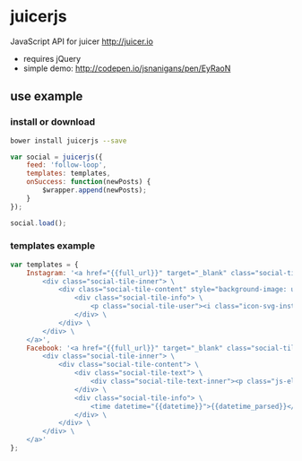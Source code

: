 # juicerjs
JavaScript API for juicer http://juicer.io
- requires jQuery
- simple demo: http://codepen.io/jsnanigans/pen/EyRaoN
## use example
### install or download
```bash
bower install juicerjs --save
```
```javascript
var social = juicerjs({
	feed: 'follow-loop',
	templates: templates,
	onSuccess: function(newPosts) {
		$wrapper.append(newPosts);
	}
});

social.load();
```

### templates example
```javascript
var templates = {
	Instagram: '<a href="{{full_url}}" target="_blank" class="social-tile social-tile--instagram js-swiper-slide"> \
		<div class="social-tile-inner"> \
			<div class="social-tile-content" style="background-image: url(\'{{image}}\')"> \
				<div class="social-tile-info"> \
					<p class="social-tile-user"><i class="icon-svg-instagram-small"></i>{{poster_name}}</p> \
				</div> \
			</div> \
		</div> \
	</a>',
	Facebook: '<a href="{{full_url}}" target="_blank" class="social-tile social-tile--facebook js-swiper-slide"> \
		<div class="social-tile-inner"> \
			<div class="social-tile-content"> \
				<div class="social-tile-text"> \
					<div class="social-tile-text-inner"><p class="js-ellipsis">{{unformatted_message}}</p></div> \
				</div> \
				<div class="social-tile-info"> \
					<time datetime="{{datetime}}">{{datetime_parsed}}</time> \
				</div> \
			</div> \
		</div> \
	</a>'
};
```
